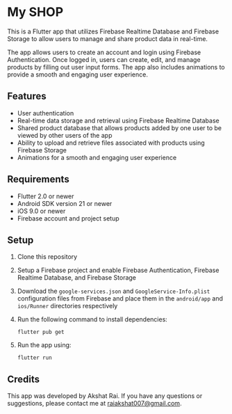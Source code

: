 # My SHOP

This is a Flutter app that utilizes Firebase Realtime Database and Firebase Storage to allow users to manage and share product data in real-time. 

The app allows users to create an account and login using Firebase Authentication. Once logged in, users can create, edit, and manage products by filling out user input forms. The app also includes animations to provide a smooth and engaging user experience.

## Features

- User authentication
- Real-time data storage and retrieval using Firebase Realtime Database
- Shared product database that allows products added by one user to be viewed by other users of the app
- Ability to upload and retrieve files associated with products using Firebase Storage
- Animations for a smooth and engaging user experience

## Requirements

- Flutter 2.0 or newer
- Android SDK version 21 or newer
- iOS 9.0 or newer
- Firebase account and project setup

## Setup

1. Clone this repository
2. Setup a Firebase project and enable Firebase Authentication, Firebase Realtime Database, and Firebase Storage
3. Download the `google-services.json` and `GoogleService-Info.plist` configuration files from Firebase and place them in the `android/app` and `ios/Runner` directories respectively
4. Run the following command to install dependencies: 

   ```
   flutter pub get
   ```

5. Run the app using:

   ```
   flutter run
   ```



## Credits

This app was developed by Akshat Rai. If you have any questions or suggestions, please contact me at raiakshat007@gmail.com.
